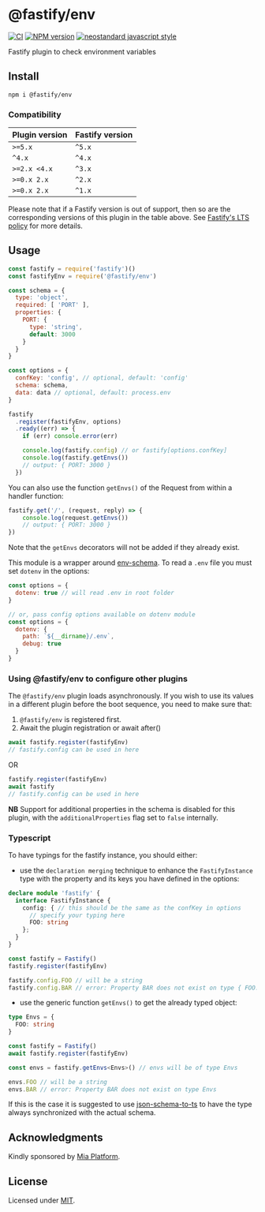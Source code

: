 # @fastify/env

[![CI](https://github.com/fastify/fastify-env/actions/workflows/ci.yml/badge.svg?branch=main)](https://github.com/fastify/fastify-env/actions/workflows/ci.yml)
[![NPM version](https://img.shields.io/npm/v/@fastify/env.svg?style=flat)](https://www.npmjs.com/package/@fastify/env)
[![neostandard javascript style](https://img.shields.io/badge/code_style-neostandard-brightgreen?style=flat)](https://github.com/neostandard/neostandard)

Fastify plugin to check environment variables

## Install

```
npm i @fastify/env
```

### Compatibility

| Plugin version | Fastify version |
| ---------------|-----------------|
| `>=5.x`        | `^5.x`          |
| `^4.x`         | `^4.x`          |
| `>=2.x <4.x`   | `^3.x`          |
| `>=0.x 2.x`    | `^2.x`          |
| `>=0.x 2.x`    | `^1.x`          |


Please note that if a Fastify version is out of support, then so are the corresponding versions of this plugin
in the table above.
See [Fastify's LTS policy](https://github.com/fastify/fastify/blob/main/docs/Reference/LTS.md) for more details.

## Usage

```js
const fastify = require('fastify')()
const fastifyEnv = require('@fastify/env')

const schema = {
  type: 'object',
  required: [ 'PORT' ],
  properties: {
    PORT: {
      type: 'string',
      default: 3000
    }
  }
}

const options = {
  confKey: 'config', // optional, default: 'config'
  schema: schema,
  data: data // optional, default: process.env
}

fastify
  .register(fastifyEnv, options)
  .ready((err) => {
    if (err) console.error(err)

    console.log(fastify.config) // or fastify[options.confKey]
    console.log(fastify.getEnvs())
    // output: { PORT: 3000 }
  })
```

You can also use the function `getEnvs()` of the Request from within a handler function:
```js
fastify.get('/', (request, reply) => {
    console.log(request.getEnvs())
    // output: { PORT: 3000 }
})
```
Note that the `getEnvs` decorators will not be added if they already exist.

This module is a wrapper around [env-schema](https://www.npmjs.com/package/env-schema).
To read a `.env` file you must set `dotenv` in the options:

```js
const options = {
  dotenv: true // will read .env in root folder
}

// or, pass config options available on dotenv module
const options = {
  dotenv: {
    path: `${__dirname}/.env`,
    debug: true
  }
}

```
### Using @fastify/env to configure other plugins
The `@fastify/env` plugin loads asynchronously. If you wish to use its values in a different plugin before the boot sequence, you need to make sure that:
1. `@fastify/env` is registered first.
2. Await the plugin registration or await after()

```js
await fastify.register(fastifyEnv)
// fastify.config can be used in here
```

OR
```js
fastify.register(fastifyEnv)
await fastify
// fastify.config can be used in here
```
**NB** Support for additional properties in the schema is disabled for this plugin, with the `additionalProperties` flag set to `false` internally.

### Typescript
To have typings for the fastify instance, you should either:

- use the `declaration merging` technique to enhance the `FastifyInstance` type with the property and its keys you have defined in the options:

```typescript
declare module 'fastify' {
  interface FastifyInstance {
    config: { // this should be the same as the confKey in options
      // specify your typing here
      FOO: string
    };
  }
}

const fastify = Fastify()
fastify.register(fastifyEnv)

fastify.config.FOO // will be a string
fastify.config.BAR // error: Property BAR does not exist on type { FOO: string }
```

- use the generic function `getEnvs()` to get the already typed object:

```typescript
type Envs = {
  FOO: string
}

const fastify = Fastify()
await fastify.register(fastifyEnv)

const envs = fastify.getEnvs<Envs>() // envs will be of type Envs

envs.FOO // will be a string
envs.BAR // error: Property BAR does not exist on type Envs
```
If this is the case it is suggested to use [json-schema-to-ts](https://github.com/ThomasAribart/json-schema-to-ts) to have the type always synchronized with the actual schema.

## Acknowledgments

Kindly sponsored by [Mia Platform](https://www.mia-platform.eu/).

## License

Licensed under [MIT](./LICENSE).
